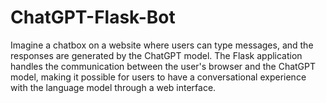 # ChatGPT-Flask-Bot
Imagine a chatbox on a website where users can type messages, and the responses are generated by the ChatGPT model. The Flask application handles the communication between the user's browser and the ChatGPT model, making it possible for users to have a conversational experience with the language model through a web interface.
